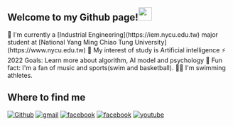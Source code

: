 ## Welcome to my Github page!<img src="https://raw.githubusercontent.com/verma-anushka/verma-anushka/master/gifs/wave.gif" width="30px"> 

<p>
📖 I'm currently a [Industrial Engineering](https://iem.nycu.edu.tw) major student at [National Yang Ming Chiao Tung University](https://www.nycu.edu.tw)
🤣 My interest of study is Artificial intelligence
⚡️ 2022 Goals: Learn more about algorithm, AI model and psychology
🔭 Fun fact: I'm a fan of music and sports(swim and basketball).
🏊‍♀️ I'm swimming athletes.
</p>

## Where to find me

<a href="https://github.com/hankshyu" target="_blank"><img alt="Github" src="https://img.shields.io/badge/github-%23121011.svg?style=for-the-badge&logo=github&logoColor=white"/></a>
<a href=mailto:a0972789389@gmail.com><img alt="gmail" src="https://img.shields.io/badge/Gmail-D14836?style=for-the-badge&logo=gmail&logoColor=white" /></a>
<a href="https://www.facebook.com/profile.php?id=100003052835494" target="_blank"><img alt="facebook" src="https://img.shields.io/badge/Facebook-%231877F2.svg?style=for-the-badge&logo=Facebook&logoColor=white"/></a>
<a href="https://www.instagram.com/yusheng_0829/" target="_blank"><img alt="facebook" src="https://img.shields.io/badge/Instagram-%23E4405F.svg?style=for-the-badge&logo=Instagram&logoColor=white"/></a> 
<a href="https://www.youtube.com/channel/UC42P8Z3gHVxJzJSgr4HO5Fw"><img alt="youtube" src="https://img.shields.io/badge/YouTube-%23FF0000.svg?style=for-the-badge&logo=YouTube&logoColor=white" /></a>


